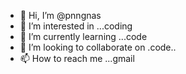 - 👋 Hi, I’m @pnngnas
- 👀 I’m interested in ...coding  
- 🌱 I’m currently learning ...code
- 💞️ I’m looking to collaborate on .code..
- 📫 How to reach me ...gmail

<!---
pnngnas/pnngnas is a ✨ special ✨ repository because its `README.md` (this file) appears on your GitHub profile.
You can click the Preview link to take a look at your changes.
--->
